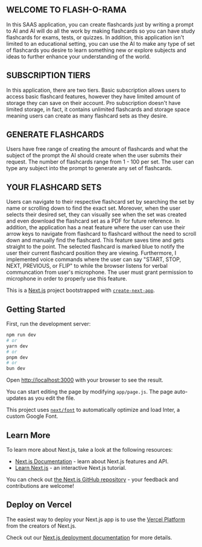 ## WELCOME TO FLASH-O-RAMA

In this SAAS application, you can create flashcards just by writing a prompt to AI and AI will do all the work by making flashcards so you can have study flashcards for exams, tests, or quizzes. In addition, this application isn't limited to an educational setting, you can use the AI to make any type of set of flashcards you desire to learn something new or explore subjects and ideas to further enhance your understanding of the world.

## SUBSCRIPTION TIERS

In this application, there are two tiers. Basic subscription allows users to access basic flashcard features, however they have limited amount of storage they can save on their account. Pro subscription doesn't have limited storage, in fact, it contains unlimited flashcards and storage space meaning users can create as many flashcard sets as they desire.

## GENERATE FLASHCARDS

Users have free range of creating the amount of flashcards and what the subject of the prompt the AI should create when the user submits their request. The number of flashcards range from 1 - 100 per set. The user can type any subject into the prompt to generate any set of flashcards.

## YOUR FLASHCARD SETS

Users can navigate to their respective flashcard set by searching the set by name or scrolling down to find the exact set. Moreover, when the user selects their desired set, they can visually see when the set was created and even download the flashcard set as a PDF for future reference. In addition, the application has a neat feature where the user can use their arrow keys to navigate from flashcard to flashcard without the need to scroll down and manually find the flashcard. This feature saves time and gets straight to the point. The selected flashcard is marked blue to notify the user their current flashcard position they are viewing. Furthermore, I implemented voice commands where the user can say "START, STOP, NEXT, PREVIOUS, or FLIP" to while the browser listens for verbal communcation from user's microphone. The user must grant permission to microphone in order to properly use this feature.

This is a [Next.js](https://nextjs.org/) project bootstrapped with [`create-next-app`](https://github.com/vercel/next.js/tree/canary/packages/create-next-app).

## Getting Started

First, run the development server:

```bash
npm run dev
# or
yarn dev
# or
pnpm dev
# or
bun dev
```

Open [http://localhost:3000](http://localhost:3000) with your browser to see the result.

You can start editing the page by modifying `app/page.js`. The page auto-updates as you edit the file.

This project uses [`next/font`](https://nextjs.org/docs/basic-features/font-optimization) to automatically optimize and load Inter, a custom Google Font.

## Learn More

To learn more about Next.js, take a look at the following resources:

- [Next.js Documentation](https://nextjs.org/docs) - learn about Next.js features and API.
- [Learn Next.js](https://nextjs.org/learn) - an interactive Next.js tutorial.

You can check out [the Next.js GitHub repository](https://github.com/vercel/next.js/) - your feedback and contributions are welcome!

## Deploy on Vercel

The easiest way to deploy your Next.js app is to use the [Vercel Platform](https://vercel.com/new?utm_medium=default-template&filter=next.js&utm_source=create-next-app&utm_campaign=create-next-app-readme) from the creators of Next.js.

Check out our [Next.js deployment documentation](https://nextjs.org/docs/deployment) for more details.